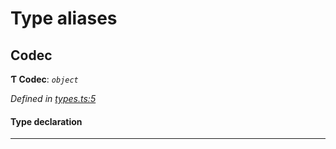 

# Type aliases

<a id="codec"></a>

##  Codec

**Ƭ Codec**: *`object`*

*Defined in [types.ts:5](https://github.com/polkadot-js/common/blob/bb88778/packages/trie-codec/src/types.ts#L5)*

#### Type declaration

___


